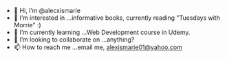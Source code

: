 - 👋 Hi, I’m @alecxismarie
- 👀 I’m interested in ...informative books, currently reading "Tuesdays with Morrie" :)
- 🌱 I’m currently learning ...Web Development course in Udemy.
- 💞️ I’m looking to collaborate on ...anything?
- 📫 How to reach me ...email me, alexismarie01@yahoo.com

<!---
alecxismarie/alecxismarie is a ✨ special ✨ repository because its `README.md` (this file) appears on your GitHub profile.
You can click the Preview link to take a look at your changes.
--->
